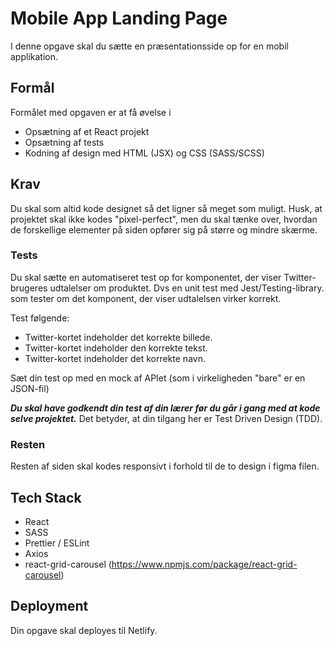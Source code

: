 # Mobile App Landing Page

I denne opgave skal du sætte en præsentationsside op for en mobil applikation.

## Formål

Formålet med opgaven er at få øvelse i

- Opsætning af et React projekt
- Opsætning af tests
- Kodning af design med HTML (JSX) og CSS (SASS/SCSS)

## Krav

Du skal som altid kode designet så det ligner så meget som muligt. Husk, at projektet skal ikke kodes "pixel-perfect",
men du skal tænke over, hvordan de forskellige elementer på siden opfører sig på større og mindre skærme.

### Tests

Du skal sætte en automatiseret test op for komponentet, der viser Twitter-brugeres udtalelser om produktet. Dvs en unit test med Jest/Testing-library. som tester om det komponent, der viser udtalelsen virker korrekt.

Test følgende:

- Twitter-kortet indeholder det korrekte billede.
- Twitter-kortet indeholder den korrekte tekst.
- Twitter-kortet indeholder det korrekte navn.

Sæt din test op med en mock af APIet (som i virkeligheden "bare" er en JSON-fil)

**_*Du skal have godkendt din test af din lærer før du går i gang med at kode selve projektet.*_** Det betyder, at din tilgang her er Test Driven Design (TDD).

### Resten

Resten af siden skal kodes responsivt i forhold til de to design i figma filen.

## Tech Stack

- React
- SASS
- Prettier / ESLint
- Axios
- react-grid-carousel (https://www.npmjs.com/package/react-grid-carousel)

## Deployment

Din opgave skal deployes til Netlify.

